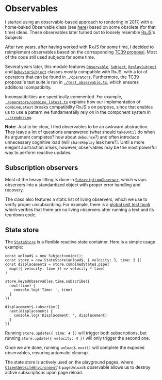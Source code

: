# Observables

I started using an observable-based approach to rendering in 2017, with a home-baked Observable class (see [here](https://github.com/v--/website/tree/5df50822d5b35a86a5ac8d89c5ecb5ee813f8bdd/code/common/support/observable.mjs)) based on some obsolete (for that time) ideas. These observables later turned out to loosely resemble [RxJS](https://rxjs.dev/)'s Subjects.

After two years, after having worked with RxJS for some time, I decided to reimplement observables based on the corresponding [TC39 proposal](https://github.com/tc39/proposal-observable). Most of the code still used subjects for some time.

Several years later, this module features [`Observable`](./observable.ts), [`Subject`](./subject.ts), [`ReplaySubject`](./replay_subject.ts) and [`BehaviorSubject`](./behavior_subject.ts) classes mostly compatible with RxJS, with a lot of operators that can be found in [`./operators`](./operators). Furthermore, the TC39 proposal's test suite is run in [`./test_observable.ts`](./test_observable.ts), which ensures additional compatiblity.

Incompatibilities are specifically commented. For example, [`./operators/combine_latest.ts`](./operators/combine_latest.ts) explains how our implementation of `combineLatest` breaks compatibility RxJS's on purpose, since that enables us to use a pattern we fundamentally rely on in the component system in [`../rendering`](../rendering).

__Note:__ Just to be clear, I find observables to be an awkward abstraction. They leave a lot of questions unanswered (what should `takeUntil` do when its argument completes? how about `debounce`?) and often introduce unnecessary cognitive load (will `shareReplay` leak here?). Until a more elegant abstraction arises, however, observables may be the most powerful way to perform reactive updates.

## Subscription observers

Most of the heavy lifting is done in [`SubscriptionObserver`](./subscription_observer.ts), which wraps observers into a standardized object with proper error handling and recovery.

The class also features a static list of living observers, which we use to verify proper unsubscribing. For example, there is a [global unit test hook](../../testing/unit/global_hooks.ts) which verifies that there are no living observers after running a test and its teardown code.

## State store

The [`StateStore`](../support/state_store.ts) is a flexible reactive state container. Here is a simple usage example:
```
const unload$ = new Subject<void>();
const store = new StateStore(unload$, { velocity: 3, time: 2 })
const displacement$ = store.combinedState$.pipe(
  map(({ velocity, time }) => velocity * time)
)

store.keyedObservables.time.subscribe({
  next(time) {
    console.log('Time: ', time)
  }
})

displacement$.subscribe({
  next(displacement) {
    console.log('Displacement: ', displacement)
  }
})
```

Running `store.update({ time: 4 })` will trigger both subscriptions, but running `store.update({ velocity: 4 })` will only trigger the second one.

Once we are done, running `unload$.next()` will complete the exposed observables, ensuring automatic cleanup.

The state store is actively used on the playground pages, where [`ClientWebsiteEnvironment`](../../client/core/environment.ts)'s `pageUnload$` observable allows us to destroy active subscriptions upon page reload.
